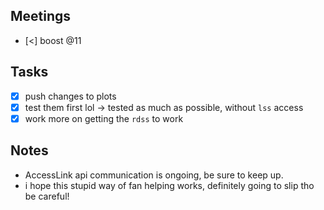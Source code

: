 
## Meetings
- [<] boost @11

## Tasks
- [x] push changes to plots
- [x] test them first lol -> tested as much as possible, without `lss` access
- [x] work more on getting the `rdss` to work

## Notes
- AccessLink api communication is ongoing, be sure to keep up.
- i hope this stupid way of fan helping works, definitely going to slip tho be careful!